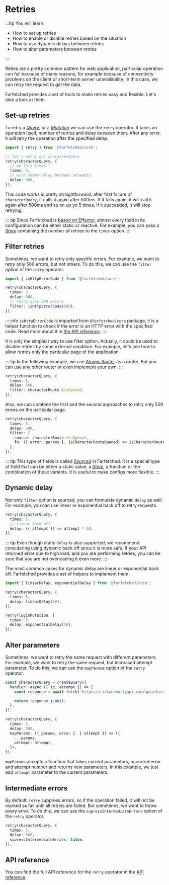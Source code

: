 # Retries

:::tip You will learn

- How to set up retries
- How to enable or disable retries based on the situation
- How to use dynamic delays between retries
- How to alter parameters between retries

:::

Reties are a pretty common pattern for web application, particular operation can fail because of many reasons, for example because of connectivity problems on the client or short-term server unavailability. In this case, we can retry the request to get the data.

Farfetched provides a set of tools to make retries easy and flexible. Let's take a look at them.

## Set-up retries

To retry a [_Query_](/api/primitives/query), or a [_Mutation_](/api/primitives/mutation) we can use the `retry` operator. It takes an operation itself, number of retries and delay between them. After any error, it will retry the operation after the specified delay.

```ts
import { retry } from '@farfetched/core';

// let's retry our characterQuery
retry(characterQuery, {
  // up to 5 times
  times: 5,
  // with 500ms delay between attempts
  delay: 500,
});
```

This code works is pretty straightforward, after first failure of `characterQuery`, it calls it again after 500ms. If it fails again, it will call it again after 500ms and so on up yo 5 times. If it succeeded, it will stop retrying.

::: tip
Since Farfetched is [based on Effector](/statements/effector), almost every field in its configuration can be either static or reactive. For example, you can pass a [_Store_](https://effector.dev/en/api/effector/store/) containing the number of retries to the `times` option.
:::

## Filter retries

Sometimes, we want to retry only specific errors. For example, we want to retry only 500 errors, but not others. To do this, we can use the `filter` option of the `retry` operator.

```ts
import { isHttpErrorCode } from '@farfetched/core';

retry(characterQuery, {
  times: 5,
  delay: 500,
  // retry only 500 errors
  filter: isHttpErrorCode(500),
});
```

::: info
`isHttpErrorCode` is imported from `@farfetched/core` package, it is a helper function to check if the error is an HTTP error with the specified code. Read more about it in [the API reference](/api/utils/error_guards).
:::

It is only the simplest way to use filter option. Actually, it could be used to disable retries by some external condition. For example, let's see how to allow retries only the particular page of the application.

::: tip
In the following example, we use [Atomic Router](https://atomic-router.github.io) as a router. But you can use any other router or even implement your own.
:::

```ts
retry(characterQuery, {
  times: 5,
  delay: 500,
  filter: characterRoute.$isOpened,
});
```

Also, we can combine the first and the second approaches to retry only 500 errors on the particular page.

```ts
retry(characterQuery, {
  times: 5,
  delay: 500,
  filter: {
    source: characterRoute.$isOpened,
    fn: ({ error, params }, isCharacterRouteOpened) => isCharacterRouteOpened && isHttpErrorCode(500)({ error }),
  },
});
```

::: tip
This type of fields is called [_Sourced_](/api/primitives/sourced) in Farfetched. It is a special type of field that can be either a static value, a [_Store_](https://effector.dev/en/api/effector/store/), a function or the combination of these variants. It is useful to make configs more flexible.
:::

## Dynamic delay

Not only `filter` option is sourced, you can formulate dynamic `delay` as well. For example, you can use linear or exponential back off to retry requests.

```ts
retry(characterQuery, {
  times: 5,
  // linear back off
  delay: ({ attempt }) => attempt * 50,
});
```

::: tip
Even though static `delay` is also supported, we recommend considering using dynamic back off since it is more safe. If your API returned error due to high load, and you are performing retries, you can be sure that you are not overloading it even more.
:::

The most common cases for dynamic delay are linear or exponential back off. Farfetched provides a set of helpers to implement them.

```ts
import { linearDelay, exponentialDelay } from '@farfetched/core';

retry(characterQuery, {
  times: 5,
  delay: linearDelay(50),
});

retry(loginMutation, {
  times: 5,
  delay: exponentialDelay(50),
});
```

## Alter parameters

Sometimes, we want to retry the same request with different parameters. For example, we want to retry the same request, but increased attempt parameter. To do this, we can use the `mapParams` option of the `retry` operator.

```ts
const characterQuery = createQuery({
  handler: async ({ id, attempt }) => {
    const response = await fetch(`https://rickandmortyapi.com/api/character/${id}?attempt=${attempt}`);

    return response.json();
  },
});

retry(characterQuery, {
  times: 5,
  delay: 500,
  mapParams: ({ params, error }, { attempt }) => ({
    ...params,
    attempt: attempt,
  }),
});
```

`mapParams` accepts a function that takes current parameters, occurred error and attempt number and returns new parameters. In this example, we just add `attempt` parameter to the current parameters.

## Intermediate errors

By default, `retry` suppress errors, so if the operation failed, it will not be marked as fail until all retries are failed. But sometimes, we want to throw every error. To do this, we can use the `supressIntermediateErrors` option of the `retry` operator.

```ts
retry(characterQuery, {
  times: 5,
  delay: 500,
  supressIntermediateErrors: false,
});
```

## API reference

You can find the full API reference for the `retry` operator in the [API reference](/api/operators/retry).
